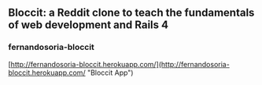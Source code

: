 ## Bloccit: a Reddit clone to teach the fundamentals of web development and Rails 4

### fernandosoria-bloccit

[http://fernandosoria-bloccit.herokuapp.com/](http://fernandosoria-bloccit.herokuapp.com/ "Bloccit App")